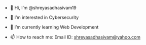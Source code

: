 - 👋 Hi, I’m @shreyasadhasivam19
- 👀 I’m interested in Cybersecurity
- 🌱 I’m currently learning Web Development

- 📫 How to reach me:
                    Email ID: shreyasadhasivam@yahoo.com

<!---
shreyasadhasivam19/shreyasadhasivam19 is a ✨ special ✨ repository because its `README.md` (this file) appears on your GitHub profile.
You can click the Preview link to take a look at your changes.
--->
